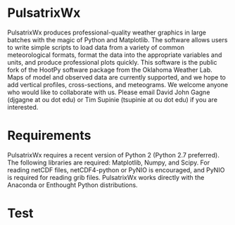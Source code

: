 PulsatrixWx
===========

PulsatrixWx produces professional-quality weather graphics in large batches with the magic of Python and Matplotlib. The software allows users to write simple scripts to load data from a variety of common meteorological formats, format the data into the appropriate variables and units, and produce professional plots quickly. This software is the public fork of the HootPy software package from the Oklahoma Weather Lab. Maps of model and observed data are currently supported, and we hope to add vertical profiles, cross-sections, and meteograms. We welcome anyone who would like to collaborate with us. Please email David John Gagne (djgagne at ou dot edu) or Tim Supinie (tsupinie at ou dot edu) if you are interested. 

Requirements
============

PulsatrixWx requires a recent version of Python 2 (Python 2.7 preferred). The following libraries are required: Matplotlib, Numpy, and Scipy. For reading netCDF files, netCDF4-python or PyNIO is encouraged, and PyNIO is required for reading grib files. PulsatrixWx works directly with the Anaconda or Enthought Python distributions.

Test
====

